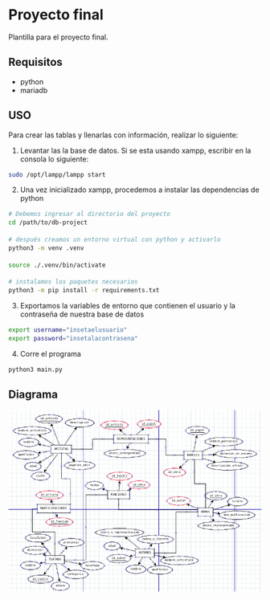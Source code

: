 # Proyecto final

Plantilla para el proyecto final.

## Requisitos

- python
- mariadb

## USO

Para crear las tablas y llenarlas con información, realizar lo siguiente:

1. Levantar las la base de datos. Si se esta usando xampp, escribir en la
consola lo siguiente:

```bash
sudo /opt/lampp/lampp start
```

2. Una vez inicializado xampp, procedemos a instalar las dependencias de python

```bash
# Debemos ingresar al directorio del proyecto
cd /path/to/db-project

# después creamos un entorno virtual con python y activarlo
python3 -m venv .venv

source ./.venv/bin/activate

# instalamos los paquetes necesarios 
python3 -m pip install -r requirements.txt
```

3. Exportamos la variables de entorno que contienen el usuario y la contraseña
de nuestra base de datos

```bash
export username="insetaelusuario"
export password="insetalacontrasena"
```

4. Corre el programa

```bash
python3 main.py
```

## Diagrama

![e-r diagram](./media/er-diagram2.png "diagrama entidad relacion")
